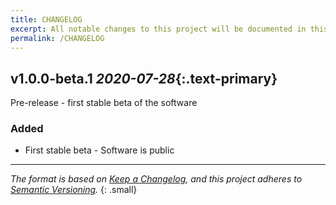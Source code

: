 ```yaml
---
title: CHANGELOG
excerpt: All notable changes to this project will be documented in this file.
permalink: /CHANGELOG
---
```



## v1.0.0-beta.1 *2020-07-28*{:.text-primary}

Pre-release - first stable beta of the software

### Added

- First stable beta - Software is public 


---

*The format is based on [Keep a Changelog](https://keepachangelog.com/en/1.0.0/),
and this project adheres to [Semantic Versioning](https://semver.org/spec/v2.0.0.html).*
{: .small}
